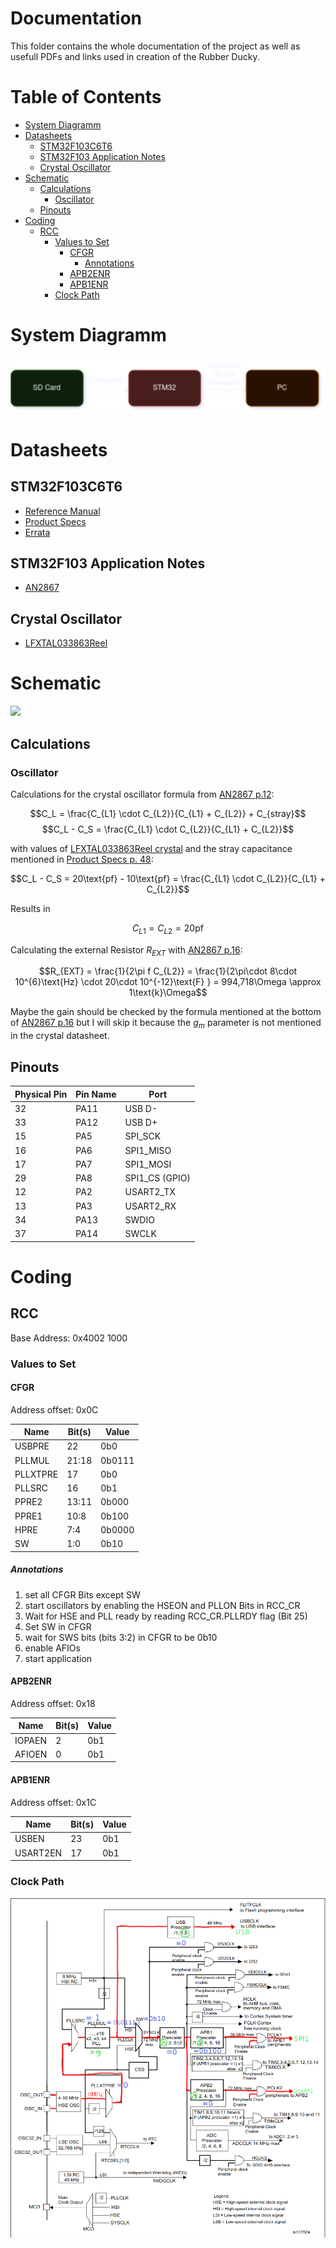 # Documentation  <!-- omit from toc -->
This folder contains the whole documentation of the project as well as usefull PDFs and links used in creation of the Rubber Ducky.

# Table of Contents  <!-- omit from toc -->
- [System Diagramm](#system-diagramm)
- [Datasheets](#datasheets)
  - [STM32F103C6T6](#stm32f103c6t6)
  - [STM32F103 Application Notes](#stm32f103-application-notes)
  - [Crystal Oscillator](#crystal-oscillator)
- [Schematic](#schematic)
  - [Calculations](#calculations)
    - [Oscillator](#oscillator)
  - [Pinouts](#pinouts)
- [Coding](#coding)
  - [RCC](#rcc)
    - [Values to Set](#values-to-set)
      - [CFGR](#cfgr)
        - [Annotations](#annotations)
      - [APB2ENR](#apb2enr)
      - [APB1ENR](#apb1enr)
    - [Clock Path](#clock-path)

# System Diagramm
![Is your connection bad? This is you now -> O_O](./images/system_dia.png)

# Datasheets

## STM32F103C6T6 
- [Reference Manual](https://www.st.com/resource/en/reference_manual/rm0008-stm32f101xx-stm32f102xx-stm32f103xx-stm32f105xx-and-stm32f107xx-advanced-armbased-32bit-mcus-stmicroelectronics.pdf)
- [Product Specs](https://www.st.com/resource/en/datasheet/stm32f103c6.pdf)
- [Errata](https://www.st.com/resource/en/errata_sheet/es0348-stm32f101x46-stm32f102x46-stm32f103x46-device-errata-stmicroelectronics.pdf)

## STM32F103 Application Notes
- [AN2867](https://www.st.com/resource/en/application_note/cd00221665-oscillator-design-guide-for-stm8af-al-s-stm32-mcus-and-mpus-stmicroelectronics.pdf)

## Crystal Oscillator
- [LFXTAL033863Reel](https://www.mouser.de/ProductDetail/IQD/LFXTAL033863Reel?qs=e4%2FAndAAwgIQqOoCaq8uAQ%3D%3D)


# Schematic

<image src=./schematic/stm32-rubberducky.svg>

## Calculations

### Oscillator
Calculations for the crystal oscillator formula from [AN2867 p.12](https://www.st.com/resource/en/application_note/cd00221665-oscillator-design-guide-for-stm8af-al-s-stm32-mcus-and-mpus-stmicroelectronics.pdf):

$$C_L = \frac{C_{L1} \cdot C_{L2}}{C_{L1} + C_{L2}} + C_{stray}$$
$$C_L - C_S = \frac{C_{L1} \cdot C_{L2}}{C_{L1} + C_{L2}}$$

with values of [LFXTAL033863Reel crystal](https://www.mouser.de/ProductDetail/IQD/LFXTAL033863Reel?qs=e4%2FAndAAwgIQqOoCaq8uAQ%3D%3D) and the stray capacitance mentioned in [Product Specs p. 48](https://www.st.com/resource/en/datasheet/stm32f103c6.pdf):

$$C_L - C_S = 20\text{pf} - 10\text{pf} = \frac{C_{L1} \cdot C_{L2}}{C_{L1} + C_{L2}}$$

Results in 

$$C_{L1} = C_{L2} = 20\text{pf}$$

Calculating the external Resistor $R_{EXT}$ with [AN2867 p.16](https://www.st.com/resource/en/application_note/cd00221665-oscillator-design-guide-for-stm8af-al-s-stm32-mcus-and-mpus-stmicroelectronics.pdf):

$$R_{EXT} = \frac{1}{2\pi f C_{L2}} = \frac{1}{2\pi\cdot 8\cdot 10^{6}\text{Hz} \cdot 20\cdot 10^{-12}\text{F} } = 994,718\Omega \approx 1\text{k}\Omega$$

Maybe the gain should be checked by the formula mentioned at the bottom of [AN2867 p.16](https://www.st.com/resource/en/application_note/cd00221665-oscillator-design-guide-for-stm8af-al-s-stm32-mcus-and-mpus-stmicroelectronics.pdf) but I will skip it because the $g_m$ parameter is not mentioned in the crystal datasheet.

## Pinouts
| **Physical Pin** | **Pin Name** | **Port**       |
|------------------|--------------|----------------|
| 32               | PA11         | USB D-         |
| 33               | PA12         | USB D+         |
| 15               | PA5          | SPI_SCK        |
| 16               | PA6          | SPI1_MISO      |
| 17               | PA7          | SPI1_MOSI      |
| 29               | PA8          | SPI1_CS (GPIO) |
| 12               | PA2          | USART2_TX      |
| 13               | PA3          | USART2_RX      |
| 34               | PA13         | SWDIO          |
| 37               | PA14         | SWCLK          |


# Coding

## RCC
Base Address: 0x4002 1000

### Values to Set

#### CFGR
Address offset: 0x0C

| Name     | Bit(s) | Value  |
|----------|--------|--------|
| USBPRE   | 22     | 0b0    |
| PLLMUL   | 21:18  | 0b0111 |
| PLLXTPRE | 17     | 0b0    |
| PLLSRC   | 16     | 0b1    |
| PPRE2    | 13:11  | 0b000  |
| PPRE1    | 10:8   | 0b100  |
| HPRE     | 7:4    | 0b0000 |
| SW       | 1:0    | 0b10   |

##### Annotations
1. set all CFGR Bits except SW
2. start oscillators by enabling the HSEON and PLLON Bits in RCC_CR
3. Wait for HSE and PLL ready by reading RCC_CR.PLLRDY flag (Bit 25)
4. Set SW in CFGR
5. wait for SWS bits (bits 3:2) in CFGR to be 0b10 
6. enable AFIOs
7. start application


#### APB2ENR
Address offset: 0x18

| Name     | Bit(s) | Value  |
|----------|--------|--------|
| IOPAEN   | 2      | 0b1    |
| AFIOEN   | 0      | 0b1    |

#### APB1ENR
Address offset: 0x1C

| Name     | Bit(s) | Value  |
|----------|--------|--------|
| USBEN    | 23     | 0b1    |
| USART2EN | 17     | 0b1    |



### Clock Path
![Clock Tree Image](./images/stm32_clock_tree.png)

